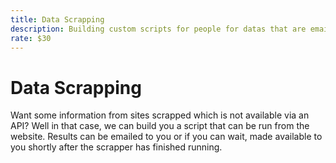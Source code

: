 ```yaml
---
title: Data Scrapping
description: Building custom scripts for people for datas that are emailed to you or delivered via downloadable file (csv, xls)
rate: $30
---
```


# Data Scrapping

Want some information from sites scrapped which is not available via an API? Well in that case, we can build you a script that can be run from the website. Results can be emailed to you or if you can wait, made available to you shortly after the scrapper has finished running.
